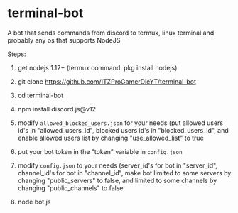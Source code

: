 # terminal-bot
A bot that sends commands from discord to termux, linux terminal and probably any os that supports NodeJS

Steps:

1. get nodejs 1.12+ (termux command: pkg install nodejs)

2. git clone https://github.com/ITZProGamerDieYT/terminal-bot

3. cd terminal-bot

4. npm install discord.js@v12

5. modify `allowed_blocked_users.json` for your needs (put allowed users id's in "allowed_users_id", blocked users id's in "blocked_users_id", and enable allowed users list by changing "use_allowed_list" to true

6. put your bot token in the "token" variable in `config.json`

7. modify `config.json` to your needs (server_id's for bot in "server_id", channel_id's for bot in "channel_id", make bot limited to some servers by changing "public_servers" to false, and limited to some channels by changing "public_channels" to false

8. node bot.js

